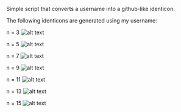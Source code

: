 Simple script that converts a username into a github-like identicon.

The following identicons are generated using my username:

n = 3
![alt text](identicon3.png "identicon3")

n = 5
![alt text](identicon5.png "identicon5")

n = 7
![alt text](identicon7.png "identicon7")

n = 9
![alt text](identicon9.png "identicon9")

n = 11
![alt text](identicon11.png "identicon11")

n = 13
![alt text](identicon13.png "identicon13")

n = 15
![alt text](identicon15.png "identicon15")
